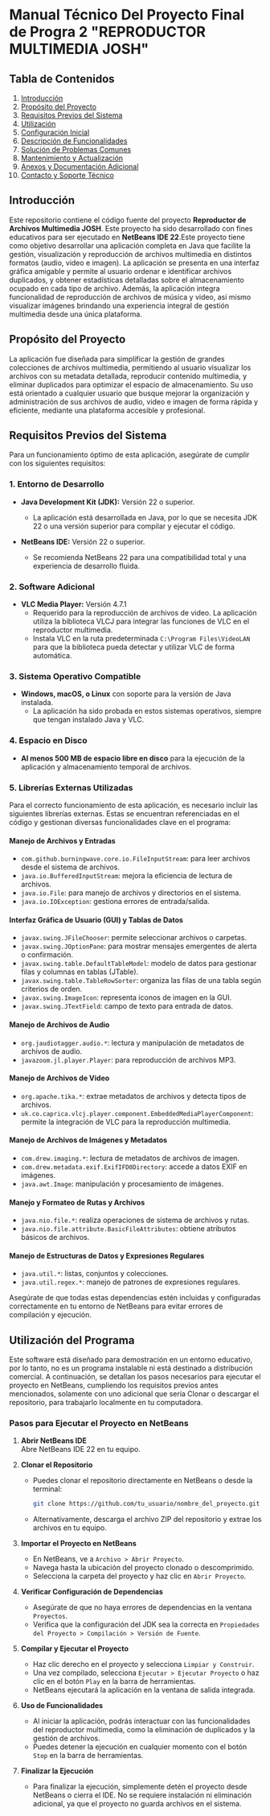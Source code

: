 # Manual Técnico Del Proyecto Final de Progra 2 "REPRODUCTOR MULTIMEDIA JOSH"

## Tabla de Contenidos
1. [Introducción](#introducción)
2. [Propósito del Proyecto](#proposito-del-proyecto)
3. [Requisitos Previos del Sistema](#requisitos-previos-del-sistema)
4. [Utilización](#utilización)
5. [Configuración Inicial](#configuración-inicial)
6. [Descripción de Funcionalidades](#descripción-de-funcionalidades)
7. [Solución de Problemas Comunes](#solución-de-problemas-comunes)
8. [Mantenimiento y Actualización](#mantenimiento-y-actualización)
9. [Anexos y Documentación Adicional](#anexos-y-documentación-adicional)
10. [Contacto y Soporte Técnico](#contacto-y-soporte-técnico)

## Introducción
Este repositorio contiene el código fuente del proyecto **Reproductor de Archivos Multimedia JOSH**. Este proyecto ha sido desarrollado con fines educativos para ser ejecutado en **NetBeans IDE 22**.Este proyecto tiene como objetivo desarrollar una aplicación completa en Java que facilite la gestión, visualización y reproducción de archivos multimedia en distintos formatos (audio, video e imagen). La 
aplicación se presenta en una interfaz gráfica amigable y permite al usuario ordenar e identificar 
archivos duplicados, y obtener estadísticas detalladas sobre el almacenamiento ocupado en cada tipo 
de archivo. Además, la aplicación integra funcionalidad de reproducción de archivos de música y video,
así mismo visualizar imágenes brindando una experiencia integral de gestión multimedia desde una 
única plataforma.

## Propósito del Proyecto
La aplicación fue diseñada para simplificar la gestión de grandes colecciones de archivos multimedia, 
permitiendo al usuario visualizar los archivos con su metadata detallada, reproducir contenido 
multimedia, y eliminar duplicados para optimizar el espacio de almacenamiento. Su uso está orientado 
a cualquier usuario que busque mejorar la organización y administración de sus archivos de audio, video 
e imagen de forma rápida y eficiente, mediante una plataforma accesible y profesional.

## Requisitos Previos del Sistema

Para un funcionamiento óptimo de esta aplicación, asegúrate de cumplir con los siguientes requisitos:

### 1. Entorno de Desarrollo

- **Java Development Kit (JDK):** Versión 22 o superior.
  - La aplicación está desarrollada en Java, por lo que se necesita JDK 22 o una versión superior para compilar y ejecutar el código.

- **NetBeans IDE:** Versión 22 o superior.
  - Se recomienda NetBeans 22 para una compatibilidad total y una experiencia de desarrollo fluida.

### 2. Software Adicional

- **VLC Media Player:** Versión 4.7.1
  - Requerido para la reproducción de archivos de video. La aplicación utiliza la biblioteca VLCJ para integrar las funciones de VLC en el reproductor multimedia.
  - Instala VLC en la ruta predeterminada `C:\Program Files\VideoLAN` para que la biblioteca pueda detectar y utilizar VLC de forma automática.

### 3. Sistema Operativo Compatible

- **Windows, macOS, o Linux** con soporte para la versión de Java instalada.
  - La aplicación ha sido probada en estos sistemas operativos, siempre que tengan instalado Java y VLC.

### 4. Espacio en Disco

- **Al menos 500 MB de espacio libre en disco** para la ejecución de la aplicación y almacenamiento temporal de archivos.

### 5. Librerías Externas Utilizadas

Para el correcto funcionamiento de esta aplicación, es necesario incluir las siguientes librerías externas. Estas se encuentran referenciadas en el código y gestionan diversas funcionalidades clave en el programa:

#### Manejo de Archivos y Entradas
- `com.github.burningwave.core.io.FileInputStream`: para leer archivos desde el sistema de archivos.
- `java.io.BufferedInputStream`: mejora la eficiencia de lectura de archivos.
- `java.io.File`: para manejo de archivos y directorios en el sistema.
- `java.io.IOException`: gestiona errores de entrada/salida.

#### Interfaz Gráfica de Usuario (GUI) y Tablas de Datos
- `javax.swing.JFileChooser`: permite seleccionar archivos o carpetas.
- `javax.swing.JOptionPane`: para mostrar mensajes emergentes de alerta o confirmación.
- `javax.swing.table.DefaultTableModel`: modelo de datos para gestionar filas y columnas en tablas (JTable).
- `javax.swing.table.TableRowSorter`: organiza las filas de una tabla según criterios de orden.
- `javax.swing.ImageIcon`: representa iconos de imagen en la GUI.
- `javax.swing.JTextField`: campo de texto para entrada de datos.

#### Manejo de Archivos de Audio
- `org.jaudiotagger.audio.*`: lectura y manipulación de metadatos de archivos de audio.
- `javazoom.jl.player.Player`: para reproducción de archivos MP3.

#### Manejo de Archivos de Video
- `org.apache.tika.*`: extrae metadatos de archivos y detecta tipos de archivos.
- `uk.co.caprica.vlcj.player.component.EmbeddedMediaPlayerComponent`: permite la integración de VLC para la reproducción multimedia.

#### Manejo de Archivos de Imágenes y Metadatos
- `com.drew.imaging.*`: lectura de metadatos de archivos de imagen.
- `com.drew.metadata.exif.ExifIFD0Directory`: accede a datos EXIF en imágenes.
- `java.awt.Image`: manipulación y procesamiento de imágenes.

#### Manejo y Formateo de Rutas y Archivos
- `java.nio.file.*`: realiza operaciones de sistema de archivos y rutas.
- `java.nio.file.attribute.BasicFileAttributes`: obtiene atributos básicos de archivos.

#### Manejo de Estructuras de Datos y Expresiones Regulares
- `java.util.*`: listas, conjuntos y colecciones.
- `java.util.regex.*`: manejo de patrones de expresiones regulares.

Asegúrate de que todas estas dependencias estén incluidas y configuradas correctamente en tu entorno de NetBeans para evitar errores de compilación y ejecución.

## Utilización del Programa

Este software está diseñado para demostración en un entorno educativo, por lo tanto, no es un programa instalable ni está destinado a distribución comercial. A continuación, se detallan los pasos necesarios para ejecutar el proyecto en NetBeans, cumpliendo los requisitos previos antes mencionados, solamente con uno adicional que sería Clonar o descargar el repositorio, para trabajarlo localmente en tu computadora.

### Pasos para Ejecutar el Proyecto en NetBeans

1. **Abrir NetBeans IDE**  
   Abre NetBeans IDE 22 en tu equipo.

2. **Clonar el Repositorio**
   - Puedes clonar el repositorio directamente en NetBeans o desde la terminal:
     ```bash
     git clone https://github.com/tu_usuario/nombre_del_proyecto.git
     ```
   - Alternativamente, descarga el archivo ZIP del repositorio y extrae los archivos en tu equipo.

3. **Importar el Proyecto en NetBeans**
   - En NetBeans, ve a `Archivo > Abrir Proyecto`.
   - Navega hasta la ubicación del proyecto clonado o descomprimido.
   - Selecciona la carpeta del proyecto y haz clic en `Abrir Proyecto`.

4. **Verificar Configuración de Dependencias**
   - Asegúrate de que no haya errores de dependencias en la ventana `Proyectos`.
   - Verifica que la configuración del JDK sea la correcta en `Propiedades del Proyecto > Compilación > Versión de Fuente`.

5. **Compilar y Ejecutar el Proyecto**
   - Haz clic derecho en el proyecto y selecciona `Limpiar y Construir`.
   - Una vez compilado, selecciona `Ejecutar > Ejecutar Proyecto` o haz clic en el botón `Play` en la barra de herramientas.
   - NetBeans ejecutará la aplicación en la ventana de salida integrada.

6. **Uso de Funcionalidades**
   - Al iniciar la aplicación, podrás interactuar con las funcionalidades del reproductor multimedia, como la eliminación de duplicados y la gestión de archivos.
   - Puedes detener la ejecución en cualquier momento con el botón `Stop` en la barra de herramientas.

7. **Finalizar la Ejecución**
   - Para finalizar la ejecución, simplemente detén el proyecto desde NetBeans o cierra el IDE. No se requiere instalación ni eliminación adicional, ya que el proyecto no guarda archivos en el sistema.


